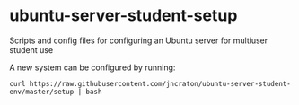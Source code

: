 # ubuntu-server-student-setup

Scripts and config files for configuring an Ubuntu server for multiuser student use

A new system can be configured by running:

`curl https://raw.githubusercontent.com/jncraton/ubuntu-server-student-env/master/setup | bash`
